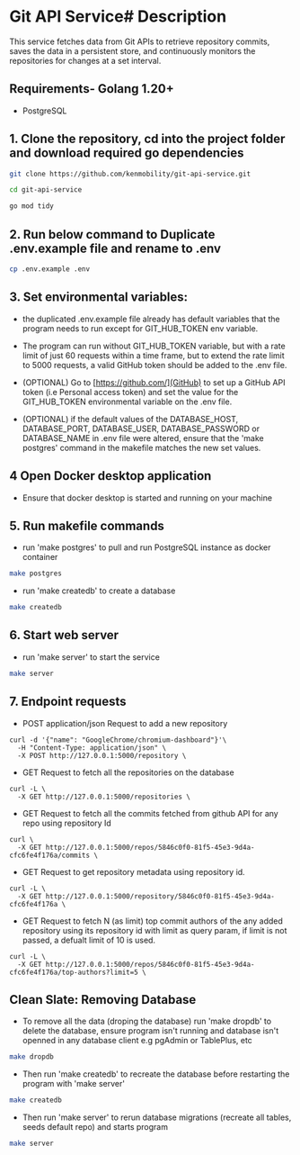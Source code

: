 # Git API Service# Description

This service fetches data from Git APIs to retrieve repository commits, saves the data in a persistent store, and continuously monitors the repositories for changes at a set interval.

## Requirements- Golang 1.20+
- PostgreSQL

## 1. Clone the repository, cd into the project folder and download required go dependencies
```bash
git clone https://github.com/kenmobility/git-api-service.git
```
```bash
cd git-api-service
```
```bash
go mod tidy
```
## 2. Run below command to Duplicate .env.example file and rename to .env
```bash
cp .env.example .env
```

## 3. Set environmental variables:
- the duplicated .env.example file already has default variables that the program needs to run except for GIT_HUB_TOKEN env variable.
- The program can run without GIT_HUB_TOKEN variable, but with a rate limit of just 60 requests within a time frame, but to extend the rate limit to 5000 requests, a valid GitHub token should be added to the .env file. 
- (OPTIONAL) Go to [https://github.com/](GitHub) to set up a GitHub API token (i.e Personal access token) and set the value for the GIT_HUB_TOKEN environmental variable on the .env file.

- (OPTIONAL) if the default values of the DATABASE_HOST, DATABASE_PORT, DATABASE_USER, DATABASE_PASSWORD or DATABASE_NAME in .env file were altered, ensure that the 'make postgres' command in the makefile matches the new set values.

## 4 Open Docker desktop application
- Ensure that docker desktop is started and running on your machine 

## 5. Run makefile commands 
- run 'make postgres' to pull and run PostgreSQL instance as docker container
```bash
make postgres
```
- run 'make createdb' to create a database
```bash
make createdb
```
## 6. Start web server
- run 'make server' to start the service
```bash
make server
```

## 7. Endpoint requests
- POST application/json Request to add a new repository
``` 
curl -d '{"name": "GoogleChrome/chromium-dashboard"}'\
  -H "Content-Type: application/json" \
  -X POST http://127.0.0.1:5000/repository \
```

- GET Request to fetch all the repositories on the database
```
curl -L \
  -X GET http://127.0.0.1:5000/repositories \
```

- GET Request to fetch all the commits fetched from github API for any repo using repository Id 
```
curl \
  -X GET http://127.0.0.1:5000/repos/5846c0f0-81f5-45e3-9d4a-cfc6fe4f176a/commits \
```

- GET Request to get repository metadata using repository id. 
``` 
curl -L \
  -X GET http://127.0.0.1:5000/repository/5846c0f0-81f5-45e3-9d4a-cfc6fe4f176a \
```

- GET Request to fetch N (as limit) top commit authors of the any added repository using its repository id with limit as query param, if limit is not passed, a defualt limit of 10 is used.
```
curl -L \
  -X GET http://127.0.0.1:5000/repos/5846c0f0-81f5-45e3-9d4a-cfc6fe4f176a/top-authors?limit=5 \
```

## Clean Slate: Removing Database
- To remove all the data (droping the database) run 'make dropdb' to delete the database, ensure program isn't running and database isn't openned in any database client e.g pgAdmin or TablePlus, etc
```bash
make dropdb
```
- Then run 'make createdb' to recreate the database before restarting the program with 'make server'
```bash
make createdb
```
- Then run 'make server' to rerun database migrations (recreate all tables, seeds default repo) and starts program
```bash
make server
```